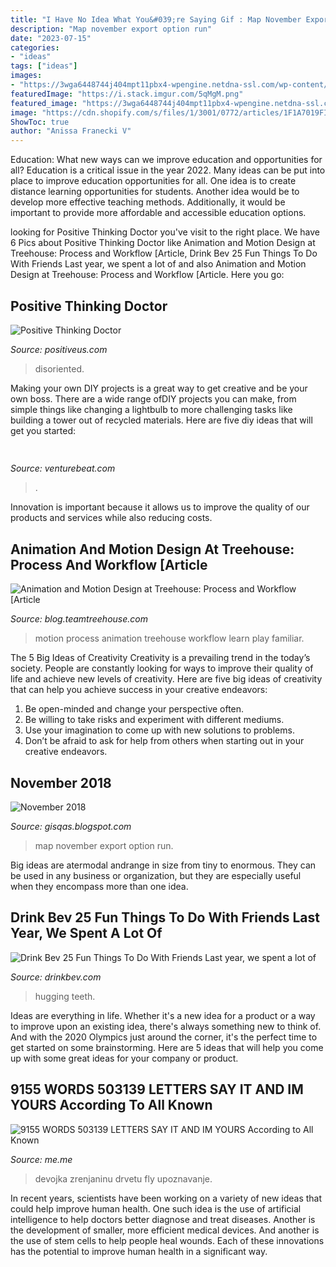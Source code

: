 ```yaml
---
title: "I Have No Idea What You&#039;re Saying Gif : Map November Export Option Run"
description: "Map november export option run"
date: "2023-07-15"
categories:
- "ideas"
tags: ["ideas"]
images:
- "https://3wga6448744j404mpt11pbx4-wpengine.netdna-ssl.com/wp-content/uploads/2015/10/rocketbotA.gif"
featuredImage: "https://i.stack.imgur.com/5qMgM.png"
featured_image: "https://3wga6448744j404mpt11pbx4-wpengine.netdna-ssl.com/wp-content/uploads/2015/10/rocketbotA.gif"
image: "https://cdn.shopify.com/s/files/1/3001/0772/articles/1F1A7019FINALedit_190f7ac9-4422-417e-82f7-45e2dd8a3265_1200x1200.jpg?v=1626516401"
ShowToc: true
author: "Anissa Franecki V"
---
```



Education: What new ways can we improve education and opportunities for all?
Education is a critical issue in the year 2022. Many ideas can be put into place to improve education opportunities for all. One idea is to create distance learning opportunities for students. Another idea would be to develop more effective teaching methods. Additionally, it would be important to provide more affordable and accessible education options.

	

		
looking for Positive Thinking Doctor you've visit to the right place. We have 6 Pics about Positive Thinking Doctor like Animation and Motion Design at Treehouse: Process and Workflow [Article, Drink Bev 25 Fun Things To Do With Friends Last year, we spent a lot of and also Animation and Motion Design at Treehouse: Process and Workflow [Article. Here you go:
		
    
## Positive Thinking Doctor

<img loading=lazy src="http://positiveus.com/img/LLD400.jpg" onerror="this.onerror=null;this.src='https://tse4.mm.bing.net/th?id=OIP.BVKkrPUI7s8S-HfkqUpUcQAAAA&amp;pid=15.1';" alt="Positive Thinking Doctor">

_Source: positiveus.com_

>disoriented. 

	

Making your own DIY projects is a great way to get creative and be your own boss. There are a wide range ofDIY projects you can make, from simple things like changing a lightbulb to more challenging tasks like building a tower out of recycled materials. Here are five diy ideas that will get you started: 

    
## 

<img loading=lazy src="https://venturebeat.com/wp-content/uploads/2018/09/Close-up-shot-of-DON-system-and-Kuka-Robot-grasping-a-cup.jpg?w=800" onerror="this.onerror=null;this.src='https://tse1.mm.bing.net/th?id=OIP.D87VygAA5O2X6Wt9jObWwQHaFj&amp;pid=15.1';" alt="">

_Source: venturebeat.com_

>. 

	

Innovation is important because it allows us to improve the quality of our products and services while also reducing costs.

    
## Animation And Motion Design At Treehouse: Process And Workflow [Article

<img loading=lazy src="https://3wga6448744j404mpt11pbx4-wpengine.netdna-ssl.com/wp-content/uploads/2015/10/rocketbotA.gif" onerror="this.onerror=null;this.src='https://tse3.mm.bing.net/th?id=OIP.ILOWCJc2q1crbgT6kjl08QHaFj&amp;pid=15.1';" alt="Animation and Motion Design at Treehouse: Process and Workflow [Article">

_Source: blog.teamtreehouse.com_

>motion process animation treehouse workflow learn play familiar. 

	

The 5 Big Ideas of Creativity
Creativity is a prevailing trend in the today’s society. People are constantly looking for ways to improve their quality of life and achieve new levels of creativity. Here are five big ideas of creativity that can help you achieve success in your creative endeavors: 
1. Be open-minded and change your perspective often.
2. Be willing to take risks and experiment with different mediums.
3. Use your imagination to come up with new solutions to problems.
4. Don’t be afraid to ask for help from others when starting out in your creative endeavors.

    
## November 2018

<img loading=lazy src="https://i.stack.imgur.com/5qMgM.png" onerror="this.onerror=null;this.src='https://tse4.mm.bing.net/th?id=OIP.EVUlfcb5GR1WFAz4FqQsigHaFx&amp;pid=15.1';" alt="November 2018">

_Source: gisqas.blogspot.com_

>map november export option run. 

	

Big ideas are atermodal andrange in size from tiny to enormous. They can be used in any business or organization, but they are especially useful when they encompass more than one idea. 

    
## Drink Bev 25 Fun Things To Do With Friends Last Year, We Spent A Lot Of

<img loading=lazy src="https://cdn.shopify.com/s/files/1/3001/0772/articles/1F1A7019FINALedit_190f7ac9-4422-417e-82f7-45e2dd8a3265_1200x1200.jpg?v=1626516401" onerror="this.onerror=null;this.src='https://tse4.mm.bing.net/th?id=OIP.BAhlWcRvw4Nd1nGRJGeAzQHaE8&amp;pid=15.1';" alt="Drink Bev 25 Fun Things To Do With Friends Last year, we spent a lot of">

_Source: drinkbev.com_

>hugging teeth. 

	

Ideas are everything in life. Whether it's a new idea for a product or a way to improve upon an existing idea, there's always something new to think of. And with the 2020 Olympics just around the corner, it's the perfect time to get started on some brainstorming. Here are 5 ideas that will help you come up with some great ideas for your company or product.

    
## 9155 WORDS 503139 LETTERS SAY IT AND IM YOURS According To All Known

<img loading=lazy src="https://pics.me.me/9-155-words-50-3139-letters-say-it-and-im-yours-according-67330483.png" onerror="this.onerror=null;this.src='https://tse2.mm.bing.net/th?id=OIP.83DbjMd8w8DAPHkfLrngOAHaf-&amp;pid=15.1';" alt="9155 WORDS 503139 LETTERS SAY IT AND IM YOURS According to All Known">

_Source: me.me_

>devojka zrenjaninu drvetu fly upoznavanje. 

	

In recent years, scientists have been working on a variety of new ideas that could help improve human health. One such idea is the use of artificial intelligence to help doctors better diagnose and treat diseases. Another is the development of smaller, more efficient medical devices. And another is the use of stem cells to help people heal wounds. Each of these innovations has the potential to improve human health in a significant way.


